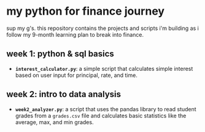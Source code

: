 # my python for finance journey

sup my g's. this repository contains the projects and scripts i'm building as i follow my 9-month learning plan to break into finance.

## week 1: python & sql basics
* **`interest_calculator.py`**: a simple script that calculates simple interest based on user input for principal, rate, and time.

## week 2: intro to data analysis
* **`week2_analyzer.py`**: a script that uses the pandas library to read student grades from a `grades.csv` file and calculates basic statistics like the average, max, and min grades.
